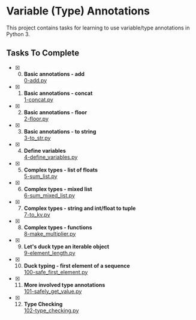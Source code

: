 # Variable (Type) Annotations

This project contains tasks for learning to use variable/type annotations in Python 3.

## Tasks To Complete

+ [x] 0. **Basic annotations - add**<br/>[0-add.py](0-add.py) 
+ [x] 1. **Basic annotations - concat**<br/>[1-concat.py](1-concat.py) 
+ [x] 2. **Basic annotations - floor**<br/>[2-floor.py](2-floor.py) 
+ [x] 3. **Basic annotations - to string**<br/>[3-to_str.py](3-to_str.py) 
+ [x] 4. **Define variables**<br/>[4-define_variables.py](4-define_variables.py) 
+ [x] 5. **Complex types - list of floats**<br/>[5-sum_list.py](5-sum_list.py) 
+ [x] 6. **Complex types - mixed list**<br/>[6-sum_mixed_list.py](6-sum_mixed_list.py) 
+ [x] 7. **Complex types - string and int/float to tuple**<br/>[7-to_kv.py](7-to_kv.py) 
+ [x] 8. **Complex types - functions**<br/>[8-make_multiplier.py](8-make_multiplier.py) 
+ [x] 9. **Let's duck type an iterable object**<br/>[9-element_length.py](9-element_length.py) 
+ [x] 10. **Duck typing - first element of a sequence**<br/>[100-safe_first_element.py](100-safe_first_element.py) 
+ [x] 11. **More involved type annotations**<br/>[101-safely_get_value.py](101-safely_get_value.py) 
+ [x] 12. **Type Checking**<br/>[102-type_checking.py](102-type_checking.py)

